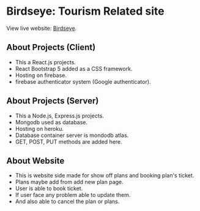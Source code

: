 # Birdseye: Tourism Related site

View live website: [Birdseye](https://tourism-client.web.app/).

## About Projects (Client)
- This a React.js projects.
- React Bootstrap 5 added as a CSS framework.
- Hosting on firebase.
- firebase authenticator system (Google authenticator).

## About Projects (Server)
- This a Node.js, Express.js projects.
- Mongodb used as database.
- Hosting on heroku.
- Database container server is mondodb atlas.
- GET, POST, PUT methods are added here.

## About Website
- This is website side made for show off plans and booking plan's ticket.
- Plans maybe add from add new plan page.
- User is able to book ticket.
- If user face any problem able to update them.
- And also able to cancel the plan or plans.
